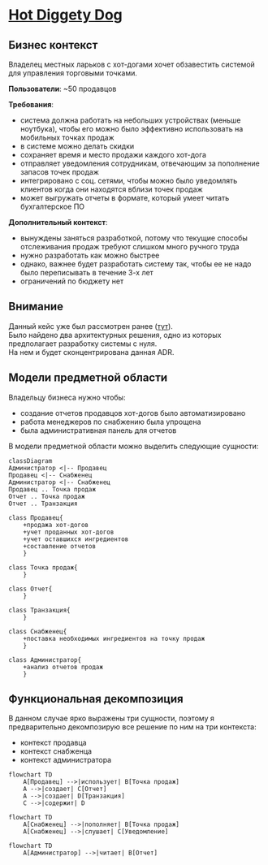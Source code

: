 # [Hot Diggety Dog](https://nealford.com/katas/kata?id=HotDiggetyDog)

## Бизнес контекст
Владелец местных ларьков с хот-догами хочет обзавестить системой для управления торговыми точками.

**Пользователи**: ~50 продавцов

**Требования**:
- система должна работать на небольших устройствах (меньше ноутбука), чтобы его можно было эффективно использовать на мобильных точках продаж
- в системе можно делать скидки
- сохраняет время и место продажи каждого хот-дога
- отправляет уведомления сотрудникам, отвечающим за пополнение запасов точек продаж
- интегрировано с соц. сетями, чтобы можно было уведомлять клиентов когда они находятся вблизи точек продаж
- может выгружать отчеты в формате, который умеет читать бухгалтерское ПО

**Дополнительный контекст**:
- вынуждены заняться разработкой, потому что текущие способы отслеживания продаж требуют слишком много ручного труда
- нужно разработать как можно быстрее
- однако, важнее будет разработать систему так, чтобы ее не надо было переписывать в течение 3-х лет
- ограничений по бюджету нет

## Внимание

Данный кейс уже был рассмотрен ранее ([тут](otus-arch/homeworks/july/1/homework.md)).\
Было найдено два архитектурных решения, одно из которых предполагает разработку системы с нуля.\
На нем и будет сконцентрирована данная ADR.

## Модели предметной области
Владельцу бизнеса нужно чтобы:
- создание отчетов продавцов хот-догов было автоматизировано 
- работа менеджеров по снабжению была упрощена
- была административная панель для отчетов

В модели предметной области можно выделить следующие сущности:
```mermaid
classDiagram
Администратор <|-- Продавец
Продавец <|-- Снабженец
Администратор <|-- Снабженец
Продавец .. Точка продаж
Отчет .. Точка продаж
Отчет .. Транзакция

class Продавец{
    +продажа хот-догов
    +учет проданных хот-догов
    +учет оставшихся ингредиентов
    +составление отчетов
    }

class Точка продаж{
    }

class Отчет{
    }

class Транзакция{
    }

class Снабженец{
    +поставка необходимых ингредиентов на точку продаж
    }

class Администратор{
    +анализ отчетов продаж
    }
```

## Функциональная декомпозиция

В данном случае ярко выражены три сущности, поэтому я предварительно декомпозирую все решение по ним на три контекста:
- контекст продавца
- контекст снабженца
- контекст администратора

```mermaid
flowchart TD
    A[Продавец] -->|использует| B[Точка продаж]
    A -->|создает| C[Отчет]
    A -->|создает| D[Транзакция]
    C -->|содержит| D    
```

```mermaid
flowchart TD
    A[Снабженец] -->|пополняет| B[Точка продаж]
    A[Снабженец] -->|слушает| C[Уведомление]
```

```mermaid
flowchart TD
    A[Администратор] -->|читает| B[Отчет]
```
